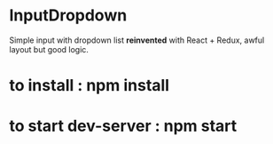 # InputDropdown
Simple input with dropdown list <b>reinvented</b> with React + Redux, awful layout but good logic.

# to install : npm install
# to start dev-server : npm start
